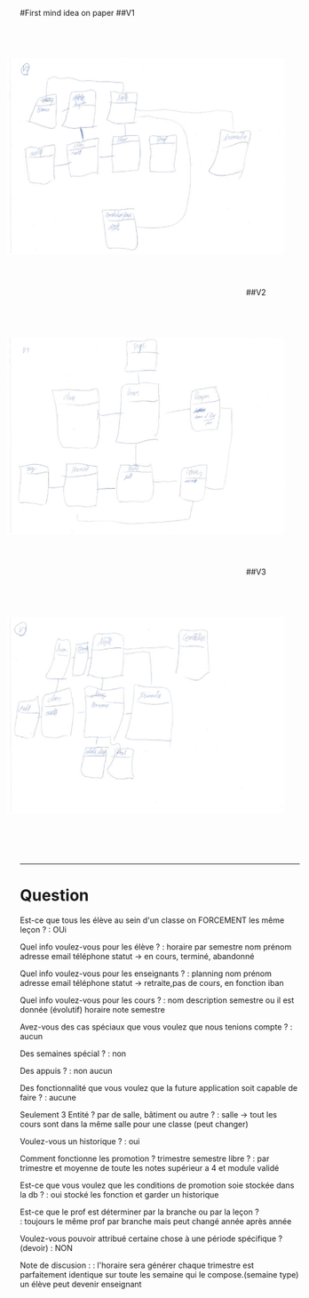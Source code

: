 #First mind idea on paper
##V1
<img src="/img/V1.jpg" alt="V1" style=" margin-left: 50px; height: 500px; transform: rotate(90deg);"/>
##V2
<img src="/img/V2.jpg" alt="V2" style=" margin-left: 50px; height: 500px; transform: rotate(90deg);"/>
##V3
<img src="/img/V3.jpg" alt="V3" style=" margin-left: 50px; height: 500px; transform: rotate(90deg);"/>

---
# Question
Est-ce que tous les élève au sein d'un classe on FORCEMENT les même leçon ?
: OUi

Quel info voulez-vous pour les élève ?
: horaire par semestre
nom
prénom
adresse
email
téléphone
statut -> en cours, terminé, abandonné
  
Quel info voulez-vous pour les enseignants ?
: planning
nom
prénom
adresse
email
téléphone
statut -> retraite,pas de cours, en fonction
iban

Quel info voulez-vous pour les cours ?
: nom
description
semestre ou il est donnée (évolutif)
horaire
note
semestre 

Avez-vous des cas spéciaux que vous voulez que nous tenions compte ? 
: aucun 

Des semaines spécial ?
: non

Des appuis ?
: non aucun

Des fonctionnalité que vous voulez que la future application soit capable de faire ?
: aucune

Seulement 3 Entité ? par de salle, bâtiment ou autre ? 
: salle -> tout les cours sont dans la même salle pour une classe (peut changer) 
  
Voulez-vous un historique ?
: oui

Comment fonctionne les promotion ? trimestre semestre libre ? 
: par trimestre et moyenne de toute les notes supérieur a 4 et module validé

Est-ce que vous voulez que les conditions de promotion soie stockée dans la db ? 
: oui stocké les fonction
et garder un historique

Est-ce que le prof est déterminer par la branche ou par la leçon ?  
: toujours le même prof par branche
mais peut changé année après année

Voulez-vous pouvoir attribué certaine chose à une période spécifique ? (devoir)
: NON

Note de discusion :
: l'horaire sera générer 
chaque trimestre est parfaitement identique sur toute les semaine  qui le compose.(semaine type)
un élève peut devenir enseignant
